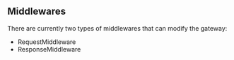 ## Middlewares

There are currently two types of middlewares that can modify the gateway:

- RequestMiddleware
- ResponseMiddleware
